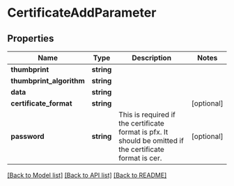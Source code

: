 # CertificateAddParameter

## Properties
Name | Type | Description | Notes
------------ | ------------- | ------------- | -------------
**thumbprint** | **string** |  | 
**thumbprint_algorithm** | **string** |  | 
**data** | **string** |  | 
**certificate_format** | **string** |  | [optional] 
**password** | **string** | This is required if the certificate format is pfx. It should be omitted if the certificate format is cer. | [optional] 

[[Back to Model list]](../README.md#documentation-for-models) [[Back to API list]](../README.md#documentation-for-api-endpoints) [[Back to README]](../README.md)


